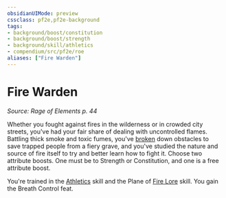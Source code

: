 ```yaml
---
obsidianUIMode: preview
cssclass: pf2e,pf2e-background
tags:
- background/boost/constitution
- background/boost/strength
- background/skill/athletics
- compendium/src/pf2e/roe
aliases: ["Fire Warden"]
---
```

# Fire Warden
*Source: Rage of Elements p. 44*  

Whether you fought against fires in the wilderness or in crowded city streets, you've had your fair share of dealing with uncontrolled flames. Battling thick smoke and toxic fumes, you've [broken](conditions.md#Broken) down obstacles to save trapped people from a fiery grave, and you've studied the nature and source of fire itself to try and better learn how to fight it. Choose two attribute boosts. One must be to Strength or Constitution, and one is a free attribute boost.

You're trained in the [Athletics](skills.md#Athletics) skill and the Plane of [Fire Lore](skills.md#Lore) skill. You gain the Breath Control feat.